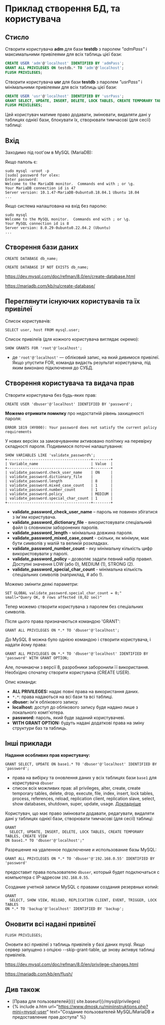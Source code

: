 # Приклад створення БД, та користувача

## Стисло

Створити користувача **adm** для бази **testdb** з паролем _"admPass"_ і максимальними привілеями для всіх таблиць цієї бази:

```sql
CREATE USER 'adm'@'localhost' IDENTIFIED BY 'admPass';
GRANT ALL PRIVILEGES ON testdb.* TO 'adm'@'localhost';
FLUSH PRIVILEGES;
```

Створити користувача **usr** для бази **testdb** з паролем _"usrPass"_ і мінімальними привілеями для всіх таблиць цієї бази:

```sql
CREATE USER 'usr'@'localhost' IDENTIFIED BY 'usrPass';
GRANT SELECT, UPDATE, INSERT, DELETE, LOCK TABLES, CREATE TEMPORARY TABLES, CREATE VIEW ON testdb.* TO 'usr'@'localhost';"
FLUSH PRIVILEGES;
```
Цей користувач матиме право додавати, змінювати, видаляти дані у таблицях однієї бази, блокувати їх, створювати тимчасові (для сесії) таблиці:


## Вхід

Заходимо під root'ом в MySQL (MariaDB):

Якщо палоль є:

```
sudo mysql -uroot -p
[sudo] password for olex: 
Enter password: 
Welcome to the MariaDB monitor.  Commands end with ; or \g.
Your MariaDB connection id is 47
Server version: 10.1.47-MariaDB-0ubuntu0.18.04.1 Ubuntu 18.04
...
```

Якщо система налаштована на вхід без паролю:

```
sudo mysql
Welcome to the MySQL monitor.  Commands end with ; or \g.
Your MySQL connection id is 8
Server version: 8.0.29-0ubuntu0.22.04.2 (Ubuntu)
...
```

## Створення бази даних

```
CREATE DATABASE db_name;
```
```
CREATE DATABASE IF NOT EXISTS db_name;
```

<https://dev.mysql.com/doc/refman/8.0/en/create-database.html>

<https://mariadb.com/kb/ru/create-database/>

## Переглянути існуючих користувачів та їх привілеї

Список користувачів:

```
SELECT user, host FROM mysql.user;
```

Список привілеїв (для кожного користувача виглядає окремо):

```
SHOW GRANTS FOR 'root'@'localhost';
```

* де `'root'@'localhost'` — обліковий запис, на який дивимося привілеї. Якщо упустити FOR, команда видасть результат користувача, під яким виконано підключення до СУБД.

## Створення користувача та видача прав

Створити користувача без будь-яких прав:

```
CREATE USER 'dbuser'@'localhost' IDENTIFIED BY 'password';
```

**Можемо отримати помилку** про недостатній рівень захищеності пароля:

`ERROR 1819 (HY000): Your password does not satisfy the current policy requirements`

У нових версіях за замовчуванням активовано політику на перевірку складності пароля. Подивимося поточні налаштування:

```
SHOW VARIABLES LIKE 'validate_password%';
+--------------------------------------+--------+
| Variable_name                        | Value  |
+--------------------------------------+--------+
| validate_password.check_user_name    | ON     |
| validate_password.dictionary_file    |        |
| validate_password.length             | 8      |
| validate_password.mixed_case_count   | 1      |
| validate_password.number_count       | 1      |
| validate_password.policy             | MEDIUM |
| validate_password.special_char_count | 1      |
+--------------------------------------+--------+
```

- **validate_password_check_user_name** – пароль не повинен збігатися з ім'ям користувача.
- **validate_password_dictionary_file** - використовувати спеціальний файл із словником заборонених паролів.
- **validate_password_length** – мінімальна довжина пароля.
- **validate_password_mixed_case_count** - скільки, як мінімум, має бути символів у малій та великій розкладках.
- **validate_password_number_count** - яку мінімальну кількість цифр використовувати у паролі.
- **validate_password_policy** – дозволяє задати певний набір правил. Доступні значення LOW (або 0), MEDIUM (1), STRONG (2).
- **validate_password_special_char_count** - мінімальна кількість спеціальних символів (наприклад, # або !).

Можемо змінити деякі параметри:

```
SET GLOBAL validate_password.special_char_count = 0;"
small="Query OK, 0 rows affected (0,02 sec)"
```

Тепер можемо створити користувача з паролем без спеціальних символів.

Після цього права призначаються командою 'GRANT':

```
GRANT ALL PRIVILEGES ON *.* TO 'dbuser'@'localhost';
```

До MySQL 8 можна було однією командою і створити користувача, і надати йому права:

`GRANT ALL PRIVILEGES ON *.* TO 'dbuser'@'localhost' IDENTIFIED BY 'password' WITH GRANT OPTION;`

Але, починаючи з версії 8, разробники заборонили її використання. Необхідно спочатку створити користувача (CREATE USER).

Опис команди:

- **ALL PRIVILEGES:** надає повні права на використання даних.
- `*.*`: права надаються на всі бази та всі таблиці.
- **dbuser:** ім'я облікового запису.
- **localhost:** доступ до облікового запису буде надано лише з локального комп'ютера.
- **password:** пароль, який буде заданий користувачеві.
- **WITH GRANT OPTION:** будуть надані додаткові права на зміну структури баз та таблиць.

## Інші приклади

**Надання особливих прав користувачу:**

```
GRANT SELECT, UPDATE ON base1.* TO 'dbuser'@'localhost' IDENTIFIED BY 'password';
```

* права на вибірку та оновлення даних у всіх таблицях бази `base1` для користувача `dbuser`
* список всіх можливих прав: all privileges, alter, create, create temporary tables, delete, drop, execute, file, index, insert, lock tables, process, references, reload, replication client, replication slave, select, show databases, shutdown, super, update, usage. [Докладніше](../privileges)

Користувач, що має право змінювати додавати, редагувати, видаляти дані у таблицях однієї бази, створювати тимчасові (для сесії) таблиці:

```
GRANT
  SELECT, UPDATE, INSERT, DELETE, LOCK TABLES, CREATE TEMPORARY TABLES, CREATE VIEW
ON base1.* TO 'dbuser'@'localhost';"
```

Разрешение на удаленное подключение и использование базы MySQL:

```
GRANT ALL PRIVILEGES ON *.* TO 'dbuser'@'192.168.0.55' IDENTIFIED BY 'password'
```

предоставит права пользователю `dbuser`, который будет подключаться с компьютера с IP-адресом `192.168.0.55`.

Создание учетной записи MySQL с правами создания резервных копий:

```
GRANT 
  SELECT, SHOW VIEW, RELOAD, REPLICATION CLIENT, EVENT, TRIGGER, LOCK TABLES
ON *.* TO 'backup'@'localhost' IDENTIFIED BY 'backup';
```

## Оновити всі надані привілеї

```
FLUSH PRIVILEGES;
```

Оновити всі привілеї з таблиць привілеїв у базі даних mysql. Якщо сервер запущено з опцією --skip-grant-table, це знову активує таблиці привілеїв.

<https://dev.mysql.com/doc/refman/8.0/en/privilege-changes.html>

<https://mariadb.com/kb/en/flush/>

## Див також

- [Права для пользователей]({{ site.baseurl}}/mysql/privileges)
- {% include a.htm url="https://www.dmosk.ru/miniinstruktions.php?mini=mysql-user" text="Создание пользователей MySQL/MariaDB и предоставление прав доступа" %}
